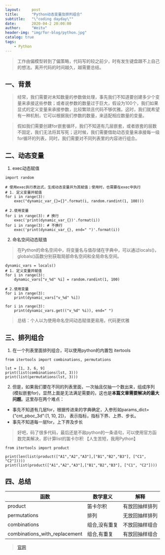 ```yaml
---
layout:     post
title:      "Python动态变量及排列组合"
subtitle:   "\"coding dayday\""
date:       2020-04-2 20:00:00
author:     "Weitu"
header-img: "img/for-blog/python.jpg"
catalog: true
tags:
    - Python
---
```


> 工作由偏模型转到了偏策略，代码写的较之前少，时有发生键盘跟不上自己的想法。离开代码的时间越久，越需要总结。

## 一、背景
> 经常，我们需要对未知数量的参数做处理，事先我们不知道要创建多少个变量来承接这些参数；或者说参数的数量过于巨大，假设为100个，我们如果显式的定义变量来承接参数，比较繁琐且代码不够优雅。这时，我们就希望有一种机制，它可以根据我们参数的数量，来适配相应数量的变量。 

> 假如我们需要创建for嵌套循环，我们不知道有几层嵌套，或者嵌套的层数不固定，我们无法将其写死；这时候，我们需要借助动态变量来承接每一级for循环的列表，同时，我们需要对不同列表里的内容进行组合。

## 二、动态变量

1. exec动态赋值
```
import random

# 使用exec执行表达式，生成动态变量并为其赋值；使用时，也需要在exec中执行
# 1. 定义变量并赋值
for i in range(3):
    exec("dynamic_var_{}={}".format(i, random.randint(1, 100)))

# 2.使用变量
for i in range(3): # 换行
    exec('print(dynamic_var_{})'.format(i))
for i in range(3): # 不换行
    exec('print(dynamic_var_{}, end=" ")'.format(i))
```
2. 命名空间动态赋值
> 在Python的命名空间中，将变量名与值存储在字典中，可以通过locals()，globals()函数分别获取局部命名空间和全局命名空间。
```
dynamic_vars = locals()
# 1. 定义变量并赋值
for i in range(3):
    dynamic_vars["v_%d" %i] = random.randint(1, 100)
    
# 2.使用变量
for i in range(3):
    print(dynamic_vars["v_%d" %i])

for i in range(3):
    print(dynamic_vars.get(("v_%d" %i)), end=" ")
```    


> 总结：个人以为使用命名空间动态赋值更易用，代码更优雅

## 三、排列组合
1. 在一个列表里面排列组合，可以使用python的内置包 itertools
```
from itertools import combinations, permutations

lst = [1, 3, 6, 9]
print(list(combinations(lst, 3)))
print(list(permutations(lst, 3)))
```

2. 但是，如果我们要在不同的列表里面，一次抽且仅抽一个数出来，组成序列(模拟嵌套for)，显然上面是无法满足需要的，这也是<b>本篇文章需要解决的最大问题</b>。这里存在两个难点：
- 事先不知道有几层for，根据传进来的字典确定，入参形如params_dict={"cnt_pboc_3d":[1, 10, 2]}， 表示指标，指标下界、上界、步长。
- 事先不知道每一层for，上下界及步长

> 好吧，码了很多代码，最后还是不敌python的一条语句，可以使用官方函数完美解决，即计算list的笛卡尔积 【人生苦短，我用Python】
```
from itertools import product

print(len(list(product(["A1","A2","A3"],["B1","B2","B3"], ["C1", "C2"]))))
print(list(product(["A1","A2","A3"],["B1","B2","B3"], ["C1", "C2"])))
```


## 四、总结

| 函数 | 数学意义 | 解释 |
| ------ | ------ | ------ |
|product|笛卡尔积|有放回抽样排列|
|permutations|排列|无放回抽样排列|
|combinations|组合,没有重复|不放回抽样组合|
|combinations_with_replacement|组合,有重复|有放回抽样组合|

> [官网](https://docs.python.org/2/library/itertools.html)